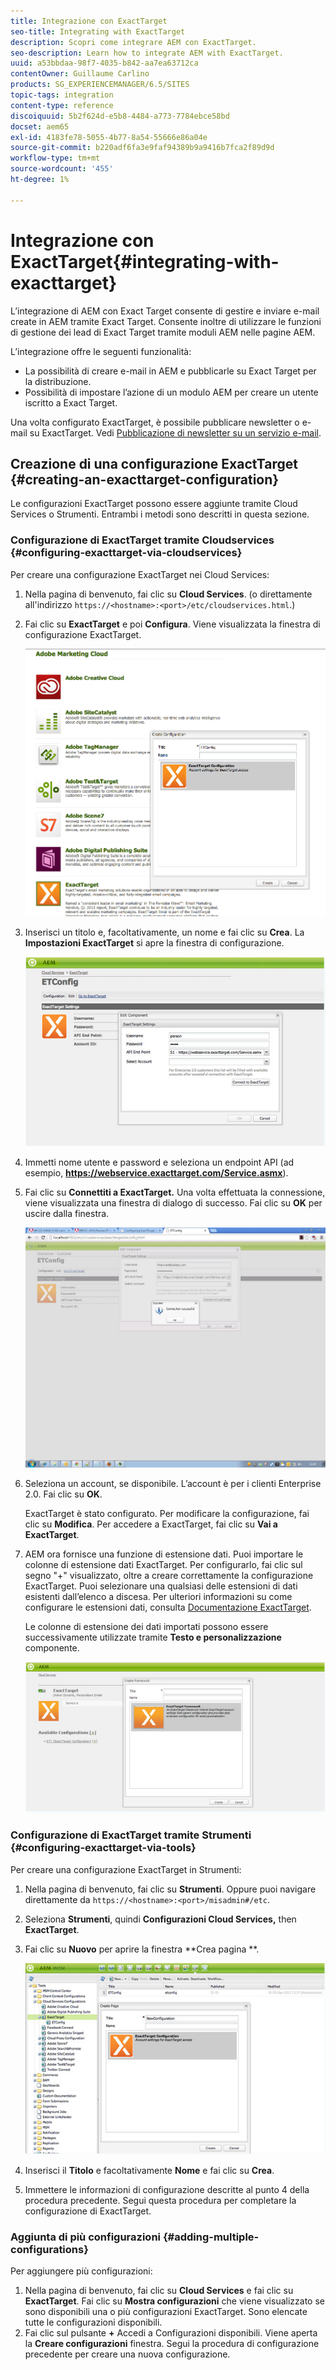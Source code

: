```yaml
---
title: Integrazione con ExactTarget
seo-title: Integrating with ExactTarget
description: Scopri come integrare AEM con ExactTarget.
seo-description: Learn how to integrate AEM with ExactTarget.
uuid: a53bbdaa-98f7-4035-b842-aa7ea63712ca
contentOwner: Guillaume Carlino
products: SG_EXPERIENCEMANAGER/6.5/SITES
topic-tags: integration
content-type: reference
discoiquuid: 5b2f624d-e5b8-4484-a773-7784ebce58bd
docset: aem65
exl-id: 4183fe78-5055-4b77-8a54-55666e86a04e
source-git-commit: b220adf6fa3e9faf94389b9a9416b7fca2f89d9d
workflow-type: tm+mt
source-wordcount: '455'
ht-degree: 1%

---
```


# Integrazione con ExactTarget{#integrating-with-exacttarget}

L’integrazione di AEM con Exact Target consente di gestire e inviare e-mail create in AEM tramite Exact Target. Consente inoltre di utilizzare le funzioni di gestione dei lead di Exact Target tramite moduli AEM nelle pagine AEM.

L’integrazione offre le seguenti funzionalità:

* La possibilità di creare e-mail in AEM e pubblicarle su Exact Target per la distribuzione.
* Possibilità di impostare l’azione di un modulo AEM per creare un utente iscritto a Exact Target.

Una volta configurato ExactTarget, è possibile pubblicare newsletter o e-mail su ExactTarget. Vedi [Pubblicazione di newsletter su un servizio e-mail](/help/sites-authoring/personalization.md).

## Creazione di una configurazione ExactTarget {#creating-an-exacttarget-configuration}

Le configurazioni ExactTarget possono essere aggiunte tramite Cloud Services o Strumenti. Entrambi i metodi sono descritti in questa sezione.

### Configurazione di ExactTarget tramite Cloudservices {#configuring-exacttarget-via-cloudservices}

Per creare una configurazione ExactTarget nei Cloud Services:

1. Nella pagina di benvenuto, fai clic su **Cloud Services**. (o direttamente all&#39;indirizzo `https://<hostname>:<port>/etc/cloudservices.html`.)
1. Fai clic su **ExactTarget** e poi **Configura**. Viene visualizzata la finestra di configurazione ExactTarget.

   ![chlimage_1-19](assets/chlimage_1-19.png)

1. Inserisci un titolo e, facoltativamente, un nome e fai clic su **Crea**. La **Impostazioni ExactTarget** si apre la finestra di configurazione.

   ![chlimage_1](assets/chlimage_1.jpeg)

1. Immetti nome utente e password e seleziona un endpoint API (ad esempio, **https://webservice.exacttarget.com/Service.asmx**).
1. Fai clic su **Connettiti a ExactTarget.** Una volta effettuata la connessione, viene visualizzata una finestra di dialogo di successo. Fai clic su **OK** per uscire dalla finestra.

   ![chlimage_1-1](assets/chlimage_1-1.jpeg)

1. Seleziona un account, se disponibile. L’account è per i clienti Enterprise 2.0. Fai clic su **OK**.

   ExactTarget è stato configurato. Per modificare la configurazione, fai clic su **Modifica**. Per accedere a ExactTarget, fai clic su **Vai a ExactTarget**.

1. AEM ora fornisce una funzione di estensione dati. Puoi importare le colonne di estensione dati ExactTarget. Per configurarlo, fai clic sul segno &quot;+&quot; visualizzato, oltre a creare correttamente la configurazione ExactTarget. Puoi selezionare una qualsiasi delle estensioni di dati esistenti dall’elenco a discesa. Per ulteriori informazioni su come configurare le estensioni dati, consulta [Documentazione ExactTarget](https://help.exacttarget.com/en/documentation/exacttarget/subscribers/data_extensions_and_data_relationships).

   Le colonne di estensione dei dati importati possono essere successivamente utilizzate tramite **Testo e personalizzazione** componente.

   ![chlimage_1-2](assets/chlimage_1-2.jpeg)

### Configurazione di ExactTarget tramite Strumenti {#configuring-exacttarget-via-tools}

Per creare una configurazione ExactTarget in Strumenti:

1. Nella pagina di benvenuto, fai clic su **Strumenti**. Oppure puoi navigare direttamente da `https://<hostname>:<port>/misadmin#/etc`.
1. Seleziona **Strumenti**, quindi **Configurazioni Cloud Services,** then **ExactTarget**.
1. Fai clic su **Nuovo** per aprire la finestra **Crea pagina **.

   ![chlimage_1-34](assets/chlimage_1-3.jpeg)

1. Inserisci il **Titolo** e facoltativamente **Nome** e fai clic su **Crea**.
1. Immettere le informazioni di configurazione descritte al punto 4 della procedura precedente. Segui questa procedura per completare la configurazione di ExactTarget.

### Aggiunta di più configurazioni {#adding-multiple-configurations}

Per aggiungere più configurazioni:

1. Nella pagina di benvenuto, fai clic su **Cloud Services** e fai clic su **ExactTarget**. Fai clic su **Mostra configurazioni** che viene visualizzato se sono disponibili una o più configurazioni ExactTarget. Sono elencate tutte le configurazioni disponibili.
1. Fai clic sul pulsante **+** Accedi a Configurazioni disponibili. Viene aperta la **Creare configurazioni** finestra. Segui la procedura di configurazione precedente per creare una nuova configurazione.
